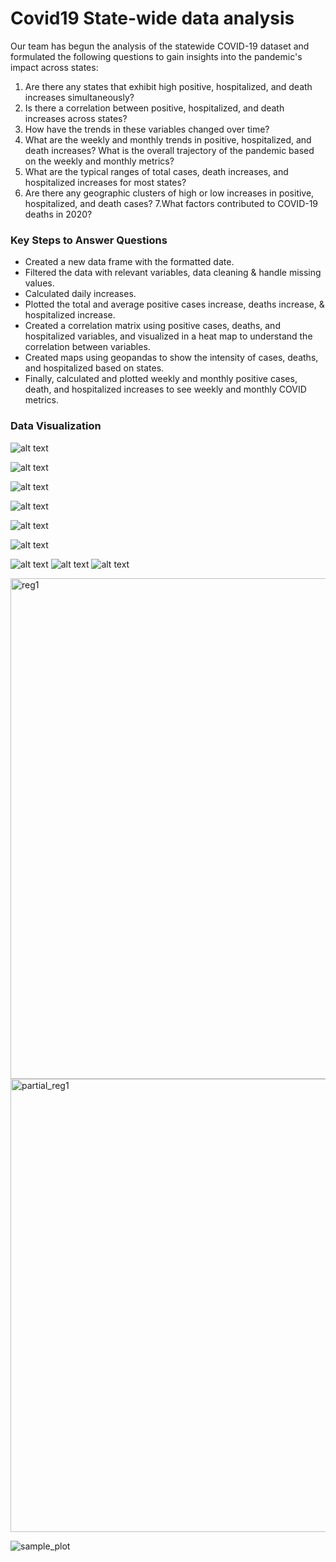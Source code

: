  
# Covid19 State-wide data analysis # 

Our team has begun the analysis of the statewide COVID-19 dataset and formulated the following questions to gain insights into the pandemic's impact across states:

1.	Are there any states that exhibit high positive, hospitalized, and death increases simultaneously?
2.	Is there a correlation between positive, hospitalized, and death increases across states?
3.	How have the trends in these variables changed over time?
4.	What are the weekly and monthly trends in positive, hospitalized, and death increases? What is the overall trajectory of the pandemic based on the weekly and monthly metrics?
5.	What are the typical ranges of total cases, death increases, and hospitalized increases for most states?
6.	Are there any geographic clusters of high or low increases in positive, hospitalized, and death cases?
7.What factors contributed to COVID-19 deaths in 2020?
### Key Steps to Answer Questions ###
- Created a new data frame with the formatted date. 
- Filtered the data with relevant variables, data cleaning & handle missing values.
- Calculated daily increases. 
- Plotted the total and average positive cases increase, deaths increase, & hospitalized increase. 
- Created a correlation matrix using positive cases, deaths, and hospitalized variables, and visualized in a heat map to understand the correlation between variables.
- Created maps using geopandas to show the intensity of cases, deaths, and hospitalized based on states. 
- Finally, calculated and plotted weekly and monthly positive cases, death, and hospitalized increases to see weekly and monthly COVID metrics.

### Data Visualization ###
![alt text](https://github.com/mpparra12/Project1/blob/main/output_data/Fig1.png)


![alt text](https://github.com/mpparra12/Project1/blob/main/output_data/Fig2.png)

![alt text](https://github.com/mpparra12/Project1/blob/main/output_data/Fig3.png)

![alt text](https://github.com/mpparra12/Project1/blob/main/output_data/Fig4.png)

![alt text](https://github.com/mpparra12/Project1/blob/main/output_data/Fig5.png)

![alt text](https://github.com/mpparra12/Project1/blob/main/output_data/Fig6.png)

![alt text](https://github.com/mpparra12/Project1/blob/main/output_data/Map%201.PNG)
![alt text](https://github.com/mpparra12/Project1/blob/main/output_data/Map%202.PNG)
![alt text](https://github.com/mpparra12/Project1/blob/main/output_data/Map%203.PNG)

<img width="801" alt="reg1" src="https://github.com/mpparra12/Project1/assets/135544908/0c4cd04c-5108-41e8-a15a-ac5bb20aa249">

<img width="725" alt="partial_reg1" src="https://github.com/mpparra12/Project1/assets/135544908/ac0df65b-2e93-4aaf-b5cf-fe2854242513">

![sample_plot](https://github.com/mpparra12/Project1/assets/135544908/113fd821-8687-4b8f-ad30-d20e30df4042)
